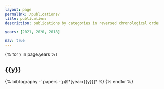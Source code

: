 ```yaml
---
layout: page
permalink: /publications/
title: publications
description: publications by categories in reversed chronological order. 

years: [2021, 2020, 2018]

nav: true
---
```


<div class="publications">

{% for y in page.years %}
<h2 class="year">{{y}}</h2>
{% bibliography -f papers -q @*[year={{y}}]* %}
{% endfor %}

</div>
